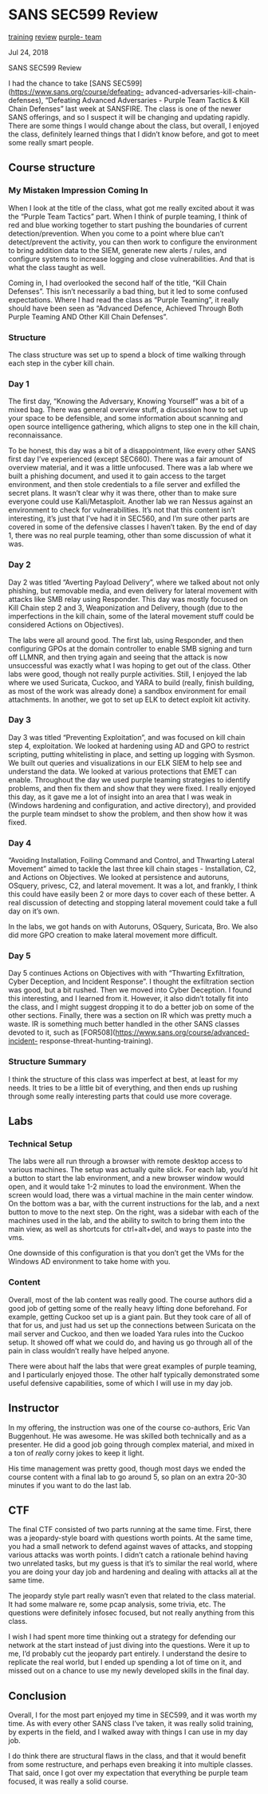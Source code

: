 # SANS SEC599 Review

[training](/tags#training ) [review](/tags#review ) [purple-
team](/tags#purple-team )  
  
Jul 24, 2018

SANS SEC599 Review

I had the chance to take [SANS SEC599](https://www.sans.org/course/defeating-
advanced-adversaries-kill-chain-defenses), “Defeating Advanced Adversaries -
Purple Team Tactics & Kill Chain Defenses” last week at SANSFIRE. The class is
one of the newer SANS offerings, and so I suspect it will be changing and
updating rapidly. There are some things I would change about the class, but
overall, I enjoyed the class, definitely learned things that I didn’t know
before, and got to meet some really smart people.

## Course structure

### My Mistaken Impression Coming In

When I look at the title of the class, what got me really excited about it was
the “Purple Team Tactics” part. When I think of purple teaming, I think of red
and blue working together to start pushing the boundaries of current
detection/prevention. When you come to a point where blue can’t detect/prevent
the activity, you can then work to configure the environment to bring addition
data to the SIEM, generate new alerts / rules, and configure systems to
increase logging and close vulnerabilities. And that is what the class taught
as well.

Coming in, I had overlooked the second half of the title, “Kill Chain
Defenses”. This isn’t necessarily a bad thing, but it led to some confused
expectations. Where I had read the class as “Purple Teaming”, it really should
have been seen as “Advanced Defence, Achieved Through Both Purple Teaming AND
Other Kill Chain Defenses”.

### Structure

The class structure was set up to spend a block of time walking through each
step in the cyber kill chain.

### Day 1

The first day, “Knowing the Adversary, Knowing Yourself” was a bit of a mixed
bag. There was general overview stuff, a discussion how to set up your space
to be defensible, and some information about scanning and open source
intelligence gathering, which aligns to step one in the kill chain,
reconnaissance.

To be honest, this day was a bit of a disappointment, like every other SANS
first day I’ve experienced (except SEC660). There was a fair amount of
overview material, and it was a little unfocused. There was a lab where we
built a phishing document, and used it to gain access to the target
environment, and then stole credentials to a file server and exfilled the
secret plans. It wasn’t clear why it was there, other than to make sure
everyone could use Kali/Metasploit. Another lab we ran Nessus against an
environment to check for vulnerabilities. It’s not that this content isn’t
interesting, it’s just that I’ve had it in SEC560, and I’m sure other parts
are covered in some of the defensive classes I haven’t taken. By the end of
day 1, there was no real purple teaming, other than some discussion of what it
was.

### Day 2

Day 2 was titled “Averting Payload Delivery”, where we talked about not only
phishing, but removable media, and even delivery for lateral movement with
attacks like SMB relay using Responder. This day was mostly focused on Kill
Chain step 2 and 3, Weaponization and Delivery, though (due to the
imperfections in the kill chain, some of the lateral movement stuff could be
considered Actions on Objectives).

The labs were all around good. The first lab, using Responder, and then
configuring GPOs at the domain controller to enable SMB signing and turn off
LLMNR, and then trying again and seeing that the attack is now unsuccessful
was exactly what I was hoping to get out of the class. Other labs were good,
though not really purple activities. Still, I enjoyed the lab where we used
Suricata, Cuckoo, and YARA to build (really, finish building, as most of the
work was already done) a sandbox environment for email attachments. In
another, we got to set up ELK to detect exploit kit activity.

### Day 3

Day 3 was titled “Preventing Exploitation”, and was focused on kill chain step
4, exploitation. We looked at hardening using AD and GPO to restrict
scripting, putting whitelisting in place, and setting up logging with Sysmon.
We built out queries and visualizations in our ELK SIEM to help see and
understand the data. We looked at various protections that EMET can enable.
Throughout the day we used purple teaming strategies to identify problems, and
then fix them and show that they were fixed. I really enjoyed this day, as it
gave me a lot of insight into an area that I was weak in (Windows hardening
and configuration, and active directory), and provided the purple team mindset
to show the problem, and then show how it was fixed.

### Day 4

“Avoiding Installation, Foiling Command and Control, and Thwarting Lateral
Movement” aimed to tackle the last three kill chain stages - Installation, C2,
and Actions on Objectives. We looked at persistence and autoruns, OSquery,
privesc, C2, and lateral movement. It was a lot, and frankly, I think this
could have easily been 2 or more days to cover each of these better. A real
discussion of detecting and stopping lateral movement could take a full day on
it’s own.

In the labs, we got hands on with Autoruns, OSquery, Suricata, Bro. We also
did more GPO creation to make lateral movement more difficult.

### Day 5

Day 5 continues Actions on Objectives with with “Thwarting Exfiltration, Cyber
Deception, and Incident Response”. I thought the exfiltration section was
good, but a bit rushed. Then we moved into Cyber Deception. I found this
interesting, and I learned from it. However, it also didn’t totally fit into
the class, and I might suggest dropping it to do a better job on some of the
other sections. Finally, there was a section on IR which was pretty much a
waste. IR is something much better handled in the other SANS classes devoted
to it, such as [FOR508](https://www.sans.org/course/advanced-incident-
response-threat-hunting-training).

### Structure Summary

I think the structure of this class was imperfect at best, at least for my
needs. It tries to be a little bit of everything, and then ends up rushing
through some really interesting parts that could use more coverage.

## Labs

### Technical Setup

The labs were all run through a browser with remote desktop access to various
machines. The setup was actually quite slick. For each lab, you’d hit a button
to start the lab environment, and a new browser window would open, and it
would take 1-2 minutes to load the environment. When the screen would load,
there was a virtual machine in the main center window. On the bottom was a
bar, with the current instructions for the lab, and a next button to move to
the next step. On the right, was a sidebar with each of the machines used in
the lab, and the ability to switch to bring them into the main view, as well
as shortcuts for ctrl+alt+del, and ways to paste into the vms.

One downside of this configuration is that you don’t get the VMs for the
Windows AD environment to take home with you.

### Content

Overall, most of the lab content was really good. The course authors did a
good job of getting some of the really heavy lifting done beforehand. For
example, getting Cuckoo set up is a giant pain. But they took care of all of
that for us, and just had us set up the connections between Suricata on the
mail server and Cuckoo, and then we loaded Yara rules into the Cuckoo setup.
It showed off what we could do, and having us go through all of the pain in
class wouldn’t really have helped anyone.

There were about half the labs that were great examples of purple teaming, and
I particularly enjoyed those. The other half typically demonstrated some
useful defensive capabilities, some of which I will use in my day job.

## Instructor

In my offering, the instruction was one of the course co-authors, Eric Van
Buggenhout. He was awesome. He was skilled both technically and as a
presenter. He did a good job going through complex material, and mixed in a
ton of _really_ corny jokes to keep it light.

His time management was pretty good, though most days we ended the course
content with a final lab to go around 5, so plan on an extra 20-30 minutes if
you want to do the last lab.

## CTF

The final CTF consisted of two parts running at the same time. First, there
was a jeopardy-style board with questions worth points. At the same time, you
had a small network to defend against waves of attacks, and stopping various
attacks was worth points. I didn’t catch a rationale behind having two
unrelated tasks, but my guess is that it’s to similar the real world, where
you are doing your day job and hardening and dealing with attacks all at the
same time.

The jeopardy style part really wasn’t even that related to the class material.
It had some malware re, some pcap analysis, some trivia, etc. The questions
were definitely infosec focused, but not really anything from this class.

I wish I had spent more time thinking out a strategy for defending our network
at the start instead of just diving into the questions. Were it up to me, I’d
probably cut the jeopardy part entirely. I understand the desire to replicate
the real world, but I ended up spending a lot of time on it, and missed out on
a chance to use my newly developed skills in the final day.

## Conclusion

Overall, I for the most part enjoyed my time in SEC599, and it was worth my
time. As with every other SANS class I’ve taken, it was really solid training,
by experts in the field, and I walked away with things I can use in my day
job.

I do think there are structural flaws in the class, and that it would benefit
from some restructure, and perhaps even breaking it into multiple classes.
That said, once I got over my expectation that everything be purple team
focused, it was really a solid course.

[](/2018/07/24/sans-sec599-review.html)

